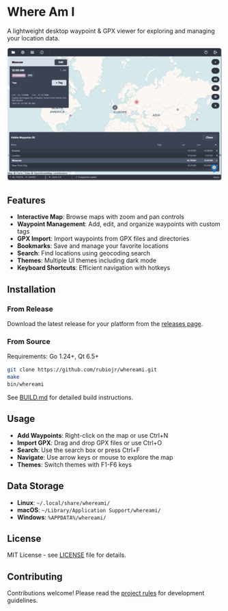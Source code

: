 # Where Am I 

A lightweight desktop waypoint & GPX viewer for exploring and managing your location data.

![](/docs/screenshots/whereami.png)

## Features

- **Interactive Map**: Browse maps with zoom and pan controls
- **Waypoint Management**: Add, edit, and organize waypoints with custom tags
- **GPX Import**: Import waypoints from GPX files and directories
- **Bookmarks**: Save and manage your favorite locations
- **Search**: Find locations using geocoding search
- **Themes**: Multiple UI themes including dark mode
- **Keyboard Shortcuts**: Efficient navigation with hotkeys

## Installation

### From Release

Download the latest release for your platform from the [releases page](https://github.com/rubiojr/whereami/releases).

### From Source

Requirements: Go 1.24+, Qt 6.5+

```bash
git clone https://github.com/rubiojr/whereami.git
make
bin/whereami
```

See [BUILD.md](BUILD.md) for detailed build instructions.

## Usage

- **Add Waypoints**: Right-click on the map or use Ctrl+N
- **Import GPX**: Drag and drop GPX files or use Ctrl+O
- **Search**: Use the search box or press Ctrl+F
- **Navigate**: Use arrow keys or mouse to explore the map
- **Themes**: Switch themes with F1-F6 keys

## Data Storage

- **Linux**: `~/.local/share/whereami/`
- **macOS**: `~/Library/Application Support/whereami/`
- **Windows**: `%APPDATA%/whereami/`

## License

MIT License - see [LICENSE](LICENSE) file for details.

## Contributing

Contributions welcome! Please read the [project rules](.rules) for development guidelines.
